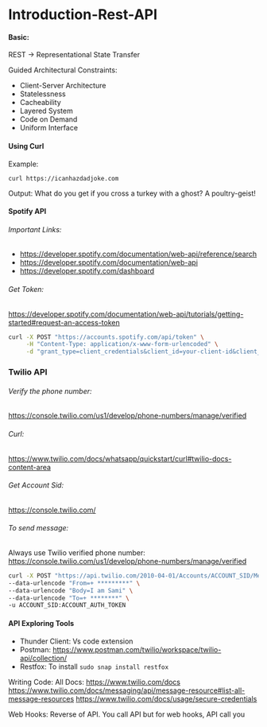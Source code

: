 # Introduction-Rest-API

#### Basic: 
REST -> Representational State Transfer 

Guided Architectural Constraints: 
- Client-Server Architecture
- Statelessness
- Cacheability
-  Layered System
- Code on Demand
- Uniform Interface

#### Using Curl 

Example: 

```
curl https://icanhazdadjoke.com
```
Output: 
What do you get if you cross a turkey with a ghost? A poultry-geist!


#### Spotify API 
###### Important Links:
- https://developer.spotify.com/documentation/web-api/reference/search
- https://developer.spotify.com/documentation/web-api
- https://developer.spotify.com/dashboard

###### Get Token: 
https://developer.spotify.com/documentation/web-api/tutorials/getting-started#request-an-access-token

```bash
curl -X POST "https://accounts.spotify.com/api/token" \
     -H "Content-Type: application/x-www-form-urlencoded" \
     -d "grant_type=client_credentials&client_id=your-client-id&client_secret=your-client-secret"
```


### Twilio API 

###### Verify the phone number: 
https://console.twilio.com/us1/develop/phone-numbers/manage/verified
###### Curl: 
https://www.twilio.com/docs/whatsapp/quickstart/curl#twilio-docs-content-area


###### Get Account Sid: 
https://console.twilio.com/



###### To send message: 

Always use Twilio verified phone number: https://console.twilio.com/us1/develop/phone-numbers/manage/verified

```bash
curl -X POST "https://api.twilio.com/2010-04-01/Accounts/ACCOUNT_SID/Messages.json" \
--data-urlencode "From=+ *********" \
--data-urlencode "Body=I am Sami" \
--data-urlencode "To=+ ********" \
-u ACCOUNT_SID:ACCOUNT_AUTH_TOKEN
```


#### API Exploring Tools 
- Thunder Client: Vs code extension 
- Postman: https://www.postman.com/twilio/workspace/twilio-api/collection/
- Restfox: To install `sudo snap install restfox`


Writing Code: 
All Docs: https://www.twilio.com/docs
https://www.twilio.com/docs/messaging/api/message-resource#list-all-message-resources
https://www.twilio.com/docs/usage/secure-credentials

Web Hooks: Reverse of API. You call API but for web hooks, API call you
